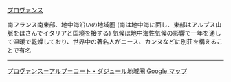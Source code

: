 [プロヴァンス](https://ja.wikipedia.org/wiki/プロヴァンス)

南フランス南東部、地中海沿いの地域圏 (南は地中海に面し、東部はアルプス山脈をはさんでイタリアと国境を接する)
気候は地中海性気候の影響で一年を通して温暖で乾燥しており、世界中の著名人がニース、カンヌなどに別荘を構えることで有名

___

[プロヴァンス＝アルプ＝コート・ダジュール地域圏](https://ja.wikipedia.org/wiki/プロヴァンス＝アルプ＝コート・ダジュール地域圏)
[Google マップ](https://maps.app.goo.gl/X2RoeedpXvYTb8Mw5)